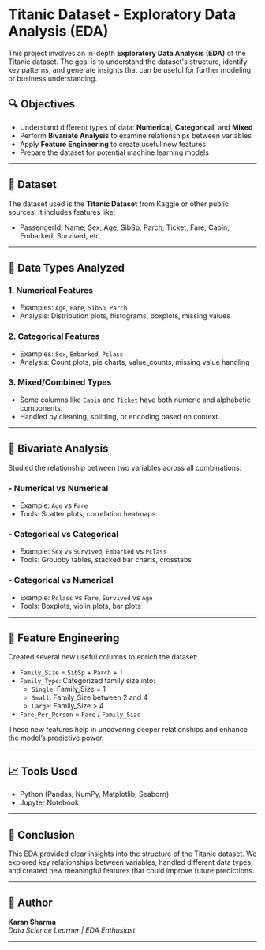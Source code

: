 # Titanic Dataset - Exploratory Data Analysis (EDA)

This project involves an in-depth **Exploratory Data Analysis (EDA)** of the Titanic dataset. The goal is to understand the dataset's structure, identify key patterns, and generate insights that can be useful for further modeling or business understanding.

## 🔍 Objectives

- Understand different types of data: **Numerical**, **Categorical**, and **Mixed**
- Perform **Bivariate Analysis** to examine relationships between variables
- Apply **Feature Engineering** to create useful new features
- Prepare the dataset for potential machine learning models

---

## 📁 Dataset

The dataset used is the **Titanic Dataset** from Kaggle or other public sources. It includes features like:

- PassengerId, Name, Sex, Age, SibSp, Parch, Ticket, Fare, Cabin, Embarked, Survived, etc.

---

## 🧪 Data Types Analyzed

### 1. **Numerical Features**
   - Examples: `Age`, `Fare`, `SibSp`, `Parch`
   - Analysis: Distribution plots, histograms, boxplots, missing values

### 2. **Categorical Features**
   - Examples: `Sex`, `Embarked`, `Pclass`
   - Analysis: Count plots, pie charts, value_counts, missing value handling

### 3. **Mixed/Combined Types**
   - Some columns like `Cabin` and `Ticket` have both numeric and alphabetic components.
   - Handled by cleaning, splitting, or encoding based on context.

---

## 🔗 Bivariate Analysis

Studied the relationship between two variables across all combinations:

### - **Numerical vs Numerical**
   - Example: `Age` vs `Fare`
   - Tools: Scatter plots, correlation heatmaps

### - **Categorical vs Categorical**
   - Example: `Sex` vs `Survived`, `Embarked` vs `Pclass`
   - Tools: Groupby tables, stacked bar charts, crosstabs

### - **Categorical vs Numerical**
   - Example: `Pclass` vs `Fare`, `Survived` vs `Age`
   - Tools: Boxplots, violin plots, bar plots

---

## 🧠 Feature Engineering

Created several new useful columns to enrich the dataset:

- `Family_Size` = `SibSp` + `Parch` + 1  
- `Family_Type`: Categorized family size into:
  - `Single`: Family_Size = 1
  - `Small`: Family_Size between 2 and 4
  - `Large`: Family_Size > 4
- `Fare_Per_Person` = `Fare` / `Family_Size`

These new features help in uncovering deeper relationships and enhance the model’s predictive power.

---

## 📈 Tools Used

- Python (Pandas, NumPy, Matplotlib, Seaborn)
- Jupyter Notebook

---

## 📌 Conclusion

This EDA provided clear insights into the structure of the Titanic dataset. We explored key relationships between variables, handled different data types, and created new meaningful features that could improve future predictions.

---

## 📎 Author

**Karan Sharma**  
_Data Science Learner | EDA Enthusiast_

---

